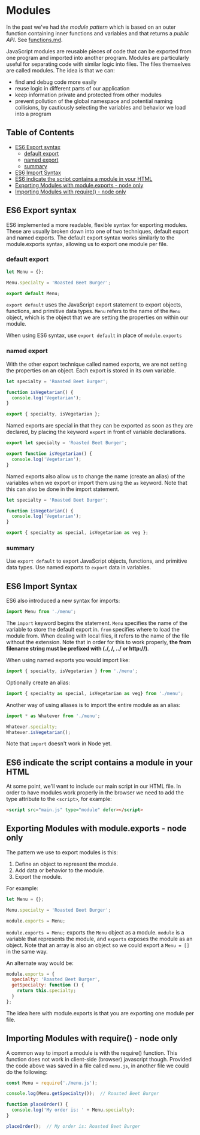 # Modules

In the past we've had *the module pattern* which is based on an outer function containing inner functions and variables and that returns a *public API*. See [functions.md](functions.md#module-pattern).

JavaScript modules are reusable pieces of code that can be exported from one program and imported into another program. Modules are particularly useful for separating code with similar logic into files. The files themselves are called modules. The idea is that we can:

- find and debug code more easily
- reuse logic in different parts of our application
- keep information private and protected from other modules
- prevent pollution of the global namespace and potential naming collisions, by cautiously selecting the variables and behavior we load into a program

## Table of Contents

<!-- toc -->

- [ES6 Export syntax](#es6-export-syntax)
  * [default export](#default-export)
  * [named export](#named-export)
  * [summary](#summary)
- [ES6 Import Syntax](#es6-import-syntax)
- [ES6 indicate the script contains a module in your HTML](#es6-indicate-the-script-contains-a-module-in-your-html)
- [Exporting Modules with module.exports - node only](#exporting-modules-with-moduleexports---node-only)
- [Importing Modules with require() - node only](#importing-modules-with-require---node-only)

<!-- tocstop -->

## ES6 Export syntax

ES6 implemented a more readable, flexible syntax for exporting modules. These are usually broken down into one of two techniques, default export and named exports. The default export syntax works similarly to the module.exports syntax, allowing us to export one module per file.


### default export

```javascript
let Menu = {};

Menu.specialty = 'Roasted Beet Burger';

export default Menu;
```

`export default` uses the JavaScript export statement to export objects, functions, and primitive data types. `Menu` refers to the name of the `Menu` object, which is the object that we are setting the properties on within our module.

When using ES6 syntax, use `export default` in place of `module.exports`


### named export

With the other export technique called named exports, we are not setting the properties on an object. Each export is stored in its own variable.

```javascript
let specialty = 'Roasted Beet Burger';

function isVegetarian() {
  console.log('Vegetarian');
}

export { specialty, isVegetarian };
```

Named exports are special in that they can be exported as soon as they are declared, by placing the keyword `export` in front of variable declarations.

```javascript
export let specialty = 'Roasted Beet Burger';

export function isVegetarian() {
  console.log('Vegetarian');
}
```

Named exports also allow us to change the name (create an alias) of the variables when we export or import them using the `as` keyword. Note that this can also be done in the import statement.

```javascript
let specialty = 'Roasted Beet Burger';

function isVegetarian() {
  console.log('Vegetarian');
}

export { specialty as special, isVegetarian as veg };
```


### summary

Use `export default` to export JavaScript objects, functions, and primitive data types.
Use named exports to `export` data in variables.


## ES6 Import Syntax

ES6 also introduced a new syntax for imports:

```javascript
import Menu from './menu';
```

The `import` keyword begins the statement. `Menu` specifies the name of the variable to store the default export in. `from` specifies where to load the module from. When dealing with local files, it refers to the name of the file without the extension. Note that in order for this to work properly, **the from filename string must be prefixed with (./, /, ../ or http://)**.

When using named exports you would import like:

```javascript
import { specialty, isVegetarian } from './menu';
```

Optionally create an alias:

```javascript
import { specialty as special, isVegetarian as veg} from './menu';
```

Another way of using aliases is to import the entire module as an alias:

```javascript
import * as Whatever from './menu';

Whatever.specialty;
Whatever.isVegetarian();
```

Note that `import` doesn't work in Node yet.

## ES6 indicate the script contains a module in your HTML

At some point, we'll want to include our main script in our HTML file. In order to have modules work properly in the browser we need to add the type attribute to the `<script>`, for example:

```html
<script src="main.js" type="module" defer></script>
```


## Exporting Modules with module.exports - node only

The pattern we use to export modules is this:

1. Define an object to represent the module.
2. Add data or behavior to the module.
3. Export the module.

For example:

```javascript
let Menu = {};

Menu.specialty = 'Roasted Beet Burger';

module.exports = Menu;
```

`module.exports = Menu;` exports the `Menu` object as a module. `module` is a variable that represents the module, and `exports` exposes the module as an object. Note that an array is also an object so we could export a `Menu = []` in the same way.

An alternate way would be:

```javascript
module.exports = {
  specialty: 'Roasted Beet Burger',
  getSpecialty: function () {
    return this.specialty;
  }
};
```

The idea here with module.exports is that you are exporting one module per file.


## Importing Modules with require() - node only

A common way to import a module is with the require() function. This function does not work in client-side (browser) javascript though. Provided the code above was saved in a file called `menu.js`, in another file we could do the following:

```javascript
const Menu = require('./menu.js');

console.log(Menu.getSpecialty());  // Roasted Beet Burger

function placeOrder() {
  console.log('My order is: ' + Menu.specialty);
}

placeOrder();  // My order is: Roasted Beet Burger
```
